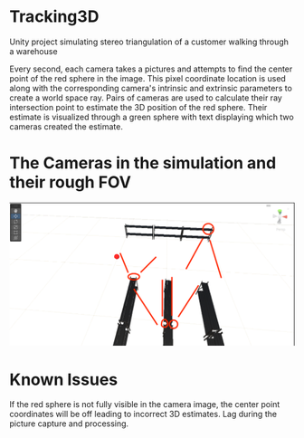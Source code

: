 # Tracking3D
Unity project simulating stereo triangulation of a customer walking through a warehouse

Every second, each camera takes a pictures and attempts to find the center point of the red sphere in the image. 
This pixel coordinate location is used along with the corresponding camera's intrinsic and extrinsic parameters to create a world space ray. 
Pairs of cameras are used to calculate their ray intersection point to estimate the 3D position of the red sphere. 
Their estimate is visualized through a green sphere with text displaying which two cameras created the estimate. 


# The Cameras in the simulation and their rough FOV
![Camera FOVs iin order from left to right: C1, C2, C3 and C4](Media/CameraFOV.png)


# Known Issues 
If the red sphere is not fully visible in the camera image, the center point coordinates will be off leading to incorrect 3D estimates. 
Lag during the picture capture and processing. 

